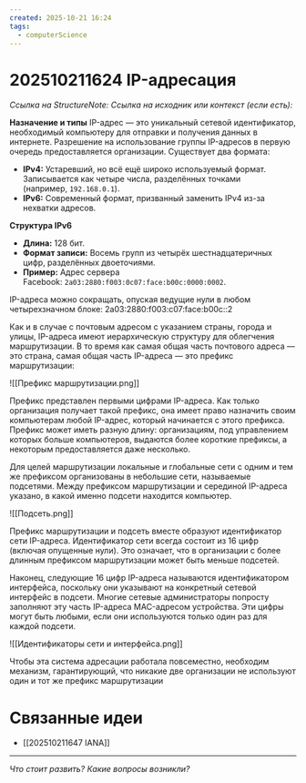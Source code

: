 ```yaml
---
created: 2025-10-21 16:24
tags:
  - computerScience
---
```

# 202510211624 IP-адресация

*Ссылка на StructureNote:*
*Ссылка на исходник или контекст (если есть):*

**Назначение и типы**
IP-адрес — это уникальный сетевой идентификатор, необходимый компьютеру для отправки и получения данных в интернете. Разрешение на использование группы IP-адресов в первую очередь предоставляется организации. Существует два формата:

- **IPv4:** Устаревший, но всё ещё широко используемый формат. Записывается как четыре числа, разделённых точками (например, `192.168.0.1`).
- **IPv6:** Современный формат, призванный заменить IPv4 из-за нехватки адресов.

**Структура IPv6**

- **Длина:** 128 бит.
- **Формат записи:** Восемь групп из четырёх шестнадцатеричных цифр, разделённых двоеточиями.
- **Пример:** Адрес сервера Facebook: `2a03:2880:f003:0c07:face:b00c:0000:0002`.

IP-адреса можно сокращать, опуская ведущие нули в любом четырехзначном блоке: 2a03:2880:f003:c07:face:b00c::2

Как и в случае с почтовым адресом с указанием страны, города и улицы, IP-адреса имеют иерархическую структуру для облегчения маршрутизации. В то время как самая общая часть почтового адреса — это страна, самая общая часть IP-адреса — это префикс маршрутизации:

![[Префикс маршрутизации.png]]

Префикс представлен первыми цифрами IP-адреса. Как только организация получает такой префикс, она имеет право назначить своим компьютерам любой IP-адрес, который начинается с этого префикса. Префикс может иметь разную длину: организациям, под управлением которых больше компьютеров, выдаются более короткие префиксы‚ а некоторым предоставляется даже несколько.

Для целей маршрутизации локальные и глобальные сети с одним и тем же префиксом организованы в небольшие сети, называемые подсетями. Между префиксом маршрутизации и серединой IP-адреса указано, в какой именно подсети находится компьютер.

![[Подсеть.png]]

Префикс маршрутизации и подсеть вместе образуют идентификатор сети IP-адреса. Идентификатор сети всегда состоит из 16 цифр (включая опущенные нули). Это означает, что в организации с более длинным префиксом маршрутизации может быть меньше подсетей.

Наконец, следующие 16 цифр IP-адреса называются идентификатором интерфейса, поскольку они указывают на конкретный сетевой интерфейс в подсети. Многие сетевые администраторы попросту заполняют эту часть IP-адреса MAC-адресом устройства. Эти цифры могут быть любыми, если они используются только один раз для каждой подсети.

![[Идентификаторы сети и интерфейса.png]]

Чтобы эта система адресации работала повсеместно, необходим механизм, гарантирующий, что никакие две организации не используют один и тот же префикс маршрутизации

# Связанные идеи

- [[202510211647 IANA]]

---

*Что стоит развить? Какие вопросы возникли?*
